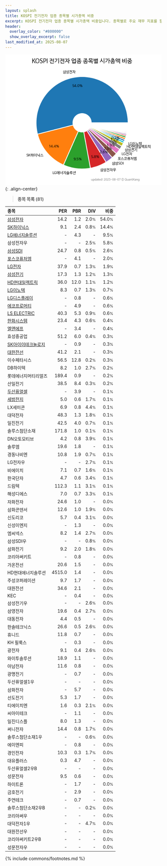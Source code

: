 ```yaml
---
layout: splash
title: KOSPI 전기전자 업종 종목별 시가총액 비중
excerpt: KOSPI 전기전자 업종 종목별 시가총액 비중입니다. 종목별로 주요 재무 지표를 함께 표시합니다.
header:
  overlay_color: "#800000"
  show_overlay_excerpt: false
last_modified_at: 2025-08-07
---
```



![KOSPI 전기전자 업종 종목별 시가총액 비중](/stats/sector/images/kospi_업종_전기전자_종목.png){: .align-center}


> **종목 목록 (81)**<a id="list"></a>

| **종목** | **PER** | **PBR** | **DIV** | **비중** |
| :------- | ------: | ------: | ------: | -------: |
| [삼성전자](/005930/) | 14.2 | 1.2 | 2.0<small>%</small> | 54.0<small>%</small> |
| [SK하이닉스](/000660/) | 9.1 | 2.4 | 0.8<small>%</small> | 14.4<small>%</small> |
| [LG에너지솔루션](/373220/) | - | 4.3 | - | 9.5<small>%</small> |
| 삼성전자우 | - | - | 2.5<small>%</small> | 5.8<small>%</small> |
| [삼성SDI](/006400/) | 24.7 | 0.8 | 0.5<small>%</small> | 2.6<small>%</small> |
| [포스코퓨처엠](/003670/) | - | 4.1 | - | 2.0<small>%</small> |
| [LG전자](/066570/) | 37.9 | 0.7 | 1.3<small>%</small> | 1.9<small>%</small> |
| [삼성전기](/009150/) | 17.3 | 1.3 | 1.2<small>%</small> | 1.3<small>%</small> |
| [HD현대일렉트릭](/267260/) | 36.0 | 12.0 | 1.1<small>%</small> | 1.2<small>%</small> |
| [LG이노텍](/011070/) | 8.3 | 0.7 | 1.3<small>%</small> | 0.7<small>%</small> |
| [LG디스플레이](/034220/) | - | 0.8 | - | 0.6<small>%</small> |
| [에코프로머티](/450080/) | - | 4.9 | - | 0.6<small>%</small> |
| [LS ELECTRIC](/010120/) | 40.3 | 5.3 | 0.9<small>%</small> | 0.6<small>%</small> |
| [한화시스템](/272210/) | 23.4 | 4.3 | 0.6<small>%</small> | 0.4<small>%</small> |
| [엘앤에프](/066970/) | - | 3.4 | - | 0.4<small>%</small> |
| 효성중공업 | 51.2 | 6.0 | 0.4<small>%</small> | 0.3<small>%</small> |
| [SK아이이테크놀로지](/361610/) | - | 0.9 | - | 0.3<small>%</small> |
| [대한전선](/001440/) | 41.2 | 2.1 | - | 0.3<small>%</small> |
| 이수페타시스 | 56.5 | 12.8 | 0.2<small>%</small> | 0.3<small>%</small> |
| DB하이텍 | 8.2 | 1.0 | 2.7<small>%</small> | 0.2<small>%</small> |
| 롯데에너지머티리얼즈 | 189.4 | 0.9 | - | 0.2<small>%</small> |
| 산일전기 | 38.5 | 8.4 | 0.3<small>%</small> | 0.2<small>%</small> |
| [두산퓨얼셀](/336260/) | - | 3.9 | - | 0.1<small>%</small> |
| [세방전지](/004490/) | 5.0 | 0.6 | 1.7<small>%</small> | 0.1<small>%</small> |
| LX세미콘 | 6.9 | 0.8 | 4.4<small>%</small> | 0.1<small>%</small> |
| 대덕전자 | 48.3 | 1.3 | 1.8<small>%</small> | 0.1<small>%</small> |
| 일진전기 | 42.5 | 4.0 | 0.7<small>%</small> | 0.1<small>%</small> |
| 솔루스첨단소재 | 171.8 | 1.0 | 0.1<small>%</small> | 0.1<small>%</small> |
| DN오토모티브 | 4.2 | 0.8 | 3.9<small>%</small> | 0.1<small>%</small> |
| 솔루엠 | 19.6 | 1.8 | - | 0.1<small>%</small> |
| 경동나비엔 | 10.8 | 1.9 | 0.7<small>%</small> | 0.1<small>%</small> |
| LG전자우 | - | - | 2.7<small>%</small> | 0.1<small>%</small> |
| 비에이치 | 7.1 | 0.7 | 1.6<small>%</small> | 0.1<small>%</small> |
| 한국단자 | 4.7 | 0.6 | 3.4<small>%</small> | 0.1<small>%</small> |
| 드림텍 | 112.3 | 1.1 | 3.1<small>%</small> | 0.1<small>%</small> |
| 해성디에스 | 7.0 | 0.7 | 3.3<small>%</small> | 0.1<small>%</small> |
| 자화전자 | 24.6 | 1.0 | - | 0.0<small>%</small> |
| 삼화콘덴서 | 12.6 | 1.0 | 1.9<small>%</small> | 0.0<small>%</small> |
| 신도리코 | 5.7 | 0.4 | 3.1<small>%</small> | 0.0<small>%</small> |
| 신성이엔지 | - | 1.3 | - | 0.0<small>%</small> |
| 엠씨넥스 | 8.2 | 1.4 | 2.7<small>%</small> | 0.0<small>%</small> |
| 삼성SDI우 | - | - | 0.8<small>%</small> | 0.0<small>%</small> |
| 삼화전기 | 9.2 | 2.0 | 1.8<small>%</small> | 0.0<small>%</small> |
| 코리아써키트 | - | 0.8 | - | 0.0<small>%</small> |
| 가온전선 | 20.6 | 1.5 | - | 0.0<small>%</small> |
| HD현대에너지솔루션 | 4515.0 | 1.4 | - | 0.0<small>%</small> |
| 주성코퍼레이션 | 9.7 | 1.7 | - | 0.0<small>%</small> |
| 대원전선 | 34.6 | 2.1 | - | 0.0<small>%</small> |
| KEC | - | 0.4 | - | 0.0<small>%</small> |
| 삼성전기우 | - | - | 2.6<small>%</small> | 0.0<small>%</small> |
| 삼영전자 | 19.6 | 0.4 | 2.7<small>%</small> | 0.0<small>%</small> |
| 대동전자 | 4.4 | 0.5 | - | 0.0<small>%</small> |
| 한솔테크닉스 | 26.6 | 0.5 | 2.6<small>%</small> | 0.0<small>%</small> |
| 휴니드 | 11.8 | 0.7 | - | 0.0<small>%</small> |
| KH 필룩스 | - | 0.3 | - | 0.0<small>%</small> |
| 광전자 | 9.1 | 0.4 | 2.6<small>%</small> | 0.0<small>%</small> |
| 와이투솔루션 | 18.9 | 1.1 | - | 0.0<small>%</small> |
| 아남전자 | 11.6 | 0.8 | - | 0.0<small>%</small> |
| 광명전기 | - | 0.7 | - | 0.0<small>%</small> |
| 두산퓨얼셀1우 | - | - | - | 0.0<small>%</small> |
| 삼화전자 | - | 5.7 | - | 0.0<small>%</small> |
| 선도전기 | 5.3 | 1.7 | - | 0.0<small>%</small> |
| 티에이치엔 | 1.6 | 0.3 | 2.1<small>%</small> | 0.0<small>%</small> |
| 씨아이테크 | - | 1.1 | - | 0.0<small>%</small> |
| 일진디스플 | 8.0 | 1.3 | - | 0.0<small>%</small> |
| 써니전자 | 14.4 | 0.8 | 1.7<small>%</small> | 0.0<small>%</small> |
| 솔루스첨단소재1우 | - | - | 0.6<small>%</small> | 0.0<small>%</small> |
| 에이엔피 | - | 0.8 | - | 0.0<small>%</small> |
| 경인전자 | 10.3 | 0.3 | 1.7<small>%</small> | 0.0<small>%</small> |
| 대유플러스 | 0.3 | 4.7 | - | 0.0<small>%</small> |
| 두산퓨얼셀2우B | - | - | - | 0.0<small>%</small> |
| 성문전자 | 9.5 | 0.6 | - | 0.0<small>%</small> |
| 하이트론 | - | 1.7 | - | 0.0<small>%</small> |
| 금호전기 | - | 2.9 | - | 0.0<small>%</small> |
| 주연테크 | - | 0.7 | - | 0.0<small>%</small> |
| 솔루스첨단소재2우B | - | - | 0.2<small>%</small> | 0.0<small>%</small> |
| 코리아써우 | - | - | - | 0.0<small>%</small> |
| 대덕전자1우 | - | - | 4.7<small>%</small> | 0.0<small>%</small> |
| 대원전선우 | - | - | - | 0.0<small>%</small> |
| 코리아써키트2우B | - | - | - | 0.0<small>%</small> |
| 성문전자우 | - | - | - | 0.0<small>%</small> |

{% include commons/footnotes.md %}